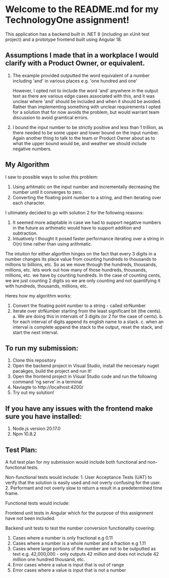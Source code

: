 # Welcome to the README.md for my TechnologyOne assignment!

This application has a backend built in .NET 8 (including an xUnit test project) and a prototype frontend built using Angular 18.

## Assumptions I made that in a workplace I would clarify with a Product Owner, or equivalent.

  1. The example provided outputted the word equivalent of a number including 'and' in various places e.g. 'one hundred and one'
     
     However, I opted not to include the word 'and' anywhere in the output text as there are various edge cases associated with this,
     and it was unclear where 'and' should be included and when it should be avoided. Rather than implementing something with unclear
     requirements I opted for a solution that for now avoids the problem, but would warrant team discussion to avoid gramtical errors.
    
  2. I bound the input number to be strictly positive and less than 1 trillion, as there needed to be some upper and lower bound on the
     input number. Again another thing to talk to the team or Product Owner about as to what the upper bound would be, and weather we should
     include negative numbers.

## My Algorithm

I saw to possible ways to solve this problem:
  1. Using arhtmatic on the input number and incrementally decreasing the number until it converges to zero.
  2. Converting the floating point number to a string, and then iterating over each character.

I ultimately decided to go with solution 2 for the following reasons:
  1. It seemed more adaptable in case we had to support negative numbers in the future as arthimatic would have to support addition and subtraction.
  2. Intuatively I thought it posed faster performance iterating over a string in O(n) time rather than using arithmatic.


The intuiton for either algorthm hinges on the fact that every 3 digits in a number changes its place value from counting 
hundreds to thousands to millions to billions, etc. So as we move through the hundreds, thousands, millions, etc. lets 
work out how many of those hundreds, thousands, millions, etc. we have by counting hundreds. In the case of counting cents,
we are just counting 2 digits so we are only counting and not quantifying it with hundreds, thousands, millions, etc.

Heres how my algorithm works:

  1. Convert the floating point number to a string - called strNumber
  2. Iterate over strNumber starting from the least significant bit (the cents).
       a. We are doing this in intervals of 3 digits (or 2 for the case of cents).
       b. for each interval of digits append its english name to a stack.
       c. when an interval is complete append the stack to the output, reset the stack, and start the next interval.

## To run my submission:
  1. Clone this repository
  2. Open the backend project in Visual Studio, install the neccesary nuget pacakges, build the project and run it!
  3. Open the frontend project in Visual Studio code and run the following command 'ng serve' in a terminal
  4. Naviagte to http://localhost:4200/
  5. Try out my solution!

## If you have any issues with the frontend make sure you have installed:
  1. Node.js version 20.17.0
  2. Npm 10.8.2

## Test Plan:

  A full test plan for my submission would include both functional and non-functional tests.

  Non-functional tests would include:
    1. User Acceptance Tests (UAT) to verify that the solution is easily used and not overly confusing for the user.
    2. Performant and not overly slow to return a result in a predetermined time frame.

  Functional tests would include:
  
  Frontend unit tests in Angular which for the purpose of this assignment have not been included.
  
  Backend unit tests to test the number conversion functionality covering:
  1. Cases where a number is only fractional e.g 0.11
  2. Cases where a number is a whole number and a fraction e.g 1.11
  3. Cases where large portions of the number are not to be outputted as text e.g. 42,000,000 - only outputs 42 million and does not include 42 million one hundred thousand, etc.
  4. Error cases where a value is input that is out of range
  5. Error cases where a value is input that is not a number


